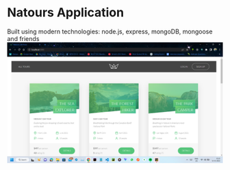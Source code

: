 # Natours Application

Built using modern technologies: node.js, express, mongoDB, mongoose and friends
![alt text](https://github.com/gautamtiwari007/natours/blob/master/Screenshot%20(528).png)
